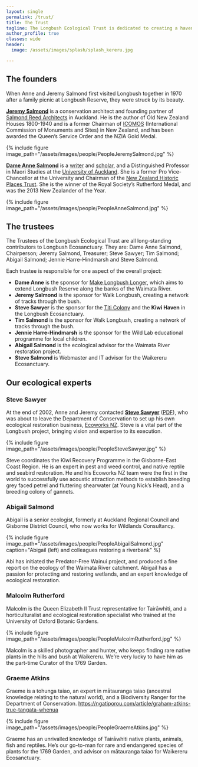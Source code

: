 ```yaml
---
layout: single
permalink: /trust/
title: The Trust
tagline: The Longbush Ecological Trust is dedicated to creating a haven for rare and endangered species of native plants and animals at and around Longbush.
author_profile: true
classes: wide
header:
  image: /assets/images/splash/splash_kereru.jpg

---
```


<!--
The **Longbush Ecological Trust** is dedicated to creating a haven for rare and endangered species of native plants and animals at and around Longbush.

The trust is [registered with the Charities Commission](http://www.register.charities.govt.nz/CharitiesRegister/ViewCharity?accountId=4a114aba-0cc6-df11-bb8e-00155d741101&searchId=bcc3d78c-b2c2-4e64-a530-e13cbc2928da) (CC45848) and IRD. 

The Trust deed is [available for download here](/assets/documents/SignedTrustDeed.pdf).
-->

## The founders

When Anne and Jeremy Salmond first visited Longbush together in 1970 after a family picnic at Longbush Reserve, they were struck by its beauty.

**[Jeremy Salmond](https://salmondreed.co.nz/about#jeremy-salmond)** is a conservation architect and founding partner of [Salmond Reed Architects](http://salmondreed.co.nz/) in Auckland. He is the author of Old New Zealand Houses 1800-1940 and is a former Chairman of [ICOMOS](http://www.icomos.org.nz/) (International Commission of Monuments and Sites) in New Zealand, and has been awarded the Queen’s Service Order and the NZIA Gold Medal.

{% include figure image_path="/assets/images/people/PeopleJeremySalmond.jpg" %}

**[Dame Anne Salmond](http://en.wikipedia.org/wiki/Anne_Salmond)** is a [writer](http://www.bookcouncil.org.nz/writers/salmondanne.html) and [scholar](https://en.wikipedia.org/wiki/Anne_Salmond), and a Distinguished Professor in Maori Studies at the [University of Auckland](http://www.auckland.ac.nz/uoa/). She is a former Pro Vice-Chancellor at the University and Chairman of the [New Zealand Historic Places Trust](http://www.historic.org.nz/). She is the winner of the Royal Society’s Rutherford Medal, and was the 2013 New Zealander of the Year.

{% include figure image_path="/assets/images/people/PeopleAnneSalmond.jpg" %}


## The trustees

The Trustees of the Longbush Ecological Trust are all long-standing contributors to Longbush Ecosanctuary. They are: Dame Anne Salmond, Chairperson; Jeremy Salmond, Treasurer; Steve Sawyer; Tim Salmond; Abigail Salmond; Jennie Harre-Hindmarsh and Steve Salmond.

Each trustee is responsible for one aspect of the overall project:

- **Dame Anne** is the sponsor for [Make Longbush Longer](/assets/documents/MakeLongbushLonger.pdf), which aims to extend Longbush Reserve along the banks of the Waimata River.
- **Jeremy Salmond** is the sponsor for Walk Longbush, creating a network of tracks through the bush.
- **Steve Sawyer** is the sponsor for the [Titi Colony](/assets/documents/LongbushTitiColony.pdf) and the **Kiwi Haven** in the Longbush Ecosanctuary.
- **Tim Salmond** is the sponsor for Walk Longbush, creating a network of tracks through the bush.
- **Jennie Harre-Hindmarsh** is the sponsor for the Wild Lab educational programme for local children.
- **Abigail Salmond** is the ecological advisor for the Waimata River restoration project.
- **Steve Salmond** is Webmaster and IT advisor for the Waikereru Ecosanctuary.


## Our ecological experts

### Steve Sawyer

At the end of 2002, Anne and Jeremy contacted **[Steve Sawyer](/assets/documents/TheBirdWhispererSteveSawyer.pdf)** ([PDF]((/assets/documents/TheBirdWhispererSteveSawyer.pdf))), who was about to leave the Department of Conservation to set up his own ecological restoration business, [Ecoworks NZ](http://www.ecoworks.co.nz/). Steve is a vital part of the Longbush project, bringing vision and expertise to its execution.

{% include figure image_path="/assets/images/people/PeopleSteveSawyer.jpg" %}

Steve coordinates the Kiwi Recovery Programme in the Gisborne-East Coast Region. He is an expert in pest and weed control, and native reptile and seabird restoration. He and his Ecoworks NZ team were the first in the world to successfully use acoustic attraction methods to establish breeding grey faced petrel and fluttering shearwater (at Young Nick’s Head), and a breeding colony of gannets.

### Abigail Salmond

Abigail is a senior ecologist, formerly at Auckland Regional Council and Gisborne District Council, who now works for Wildlands Consultancy.

{% include figure image_path="/assets/images/people/PeopleAbigailSalmond.jpg" caption="Abigail (left) and colleagues restoring a riverbank" %}

Abi has initiated the Predator-Free Wainui project, and produced a fine report on the ecology of the Waimata River catchment. Abigail has a passion for protecting and restoring wetlands, and an expert knowledge of ecological restoration.

### Malcolm Rutherford

Malcolm is the Queen Elizabeth II Trust representative for Tairāwhiti, and a horticulturalist and ecological restoration specialist who trained at the University of Oxford Botanic Gardens.

{% include figure image_path="/assets/images/people/PeopleMalcolmRutherford.jpg" %}

Malcolm is a skilled photographer and hunter, who keeps finding rare native plants in the hills and bush at Waikereru. We’re very lucky to have him as the part-time Curator of the 1769 Garden.

### Graeme Atkins

Graeme is a tohunga taiao, an expert in mātauranga taiao (ancestral knowledge relating to the natural world), and a Biodiversity Ranger for the Department of Conservation. https://ngatiporou.com/article/graham-atkins-true-tangata-whenua

{% include figure image_path="/assets/images/people/PeopleGraemeAtkins.jpg" %}

Graeme has an unrivalled knowledge of Tairāwhiti native plants, animals, fish and reptiles. He’s our go-to-man for rare and endangered species of plants for the 1769 Garden, and advisor on mātauranga taiao for Waikereru Ecosanctuary.


<!--

## Key contributors

Many people have given generously of their time and effort to the Longbush Ecosanctuary.

**[Te Aitanga-a-Māhaki](http://www.mahaki.com/)** elders led by Ringatu tohunga (priest) Charlie Pera and the late Vern Penfold formally blessed the site in 2000.

The Thorpe family in Gisborne (Anne Salmond’s family) carried out the first plantings in 2000, with [John Thorpe](http://www.nzwine.com/winery/longbush-wines/) producing the first plans for the restoration of the hills at Longbush.

[Richard Thorpe](http://www.waimatacheese.co.nz/page1051178.aspx) propagated and planted the first stands of trees at Longbush.

[Geoff Thorpe](http://www.riversun.co.nz/geoff-thorpe/) arranged for tree shelters to be erected for the plantings along the foothills.

In 2000, Gisborne archaeologist **Gordon Jackman** carried out an archaeological survey of the site and researched its history.

When Anne and Jeremy decided to place the riverside bush under a [QEII National Trust](http://www.qe2.org.nz/) covenant in 2001, they met **Malcolm Piper**, the local representative of the QEII National Trust, who organised the covenant and has been a strong supporter and mentor for the project ever since.

In 2001 Anne and Jeremy got in touch with **Andy Carrie**, who ran the [Conservation Corps at Tai Rawhiti Polytechnic](http://www.conjobs.co.nz/content/view/631/69/). Andy involved the Conservation Corps in a series of plantings at the Longbush Ecosanctuary, which made the first stages of the restoration possible.

Plants for the restoration of the Longbush Ecosanctuary are provided by **Nigel and Lana Hope** of the [Native Garden Nursery](http://www.nativegarden.co.nz/about.php) in Gisborne, who also give their advice and support.

**Bec Stanley**, then a Department of Conservation staff member in Gisborne specialising in rare and endangered plants, carried out the first survey of species at Longbush Reserve in 2002, and gave advice on the first stage of its restoration.

**Rene Orchiston** of Gisborne, the creator of the [Orchiston Harakeke collection](http://www.landcareresearch.co.nz/research/biosystematics/plants/harakeke/), gave her blessing for the collection to be planted in the Longbush Ecosanctuary, thus returning it to the district.

**Sue Scheele** of Landcare New Zealand provided the flax plants and invaluable advice about the planting and care of the pa harakeke (flax collection) at Longbush.

**Meikle McNab**, a neighbour up the valley and a weaver from Ngati Porou, has also made a crucial contribution to the Longbush Ecosanctuary, organising the care of the pa harakeke and acting as its kai-tiaki (guardian) since 2007.

**Steve Salmond**, Anne and Jeremy’s son, designed the Longbush Ecosanctuary logo, and its website.

**Kojak Oterangi Kutia** of Turanganui Ararau has been responsible for the plantings at Longbush Ecosanctuary since 2008.

**Bill and Sally Gaddums** have allowed native robins to be translocated from their Matawai property to Longbush Reserve.

**John and Amy Griffin** of Young Nick’s Head station have given permission for titi chicks to be translocated to the Longbush Ecosanctuary.

**[Ben Hartley](mailto:ben-hartley@live.com)** designed an elegant and appealing booklet on the Ecosanctuary for our funders and supporters.

**Dr. Mark Smale**, Senior Ecologist, Landcare [wrote an excellent report](/assets/documents/LongbushEcosanctuaryFloraAndVegetationByLandform.pdf) on the indigenous plant species by land form at Longbush, sponsored by GDC and Envirolink

-->